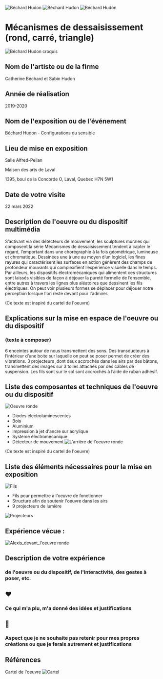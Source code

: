 ![Béchard Hudon](medias/rond_loin.jpg)
![Béchard Hudon](medias/triangle.jpg)
![Béchard Hudon](medias/carre.JPG)

# Mécanismes de dessaisissement (rond, carré, triangle)

 ![Béchard Hudon croquis](croquis/croquiscomplet.png)

## Nom de l'artiste ou de la firme
Catherine Béchard et Sabin Hudon

## Année de réalisation
2019-2020 

## Nom de l'exposition ou de l'événement
Béchard Hudon - Configurations du sensible

## Lieu de mise en exposition
Salle Alfred-Pellan 

Maison des arts de Laval

1395, boul de la Concorde O, Laval, Quebec H7N 5W1

## Date de votre visite
22 mars 2022

## Description de l'oeuvre ou du dispositif multimédia 
S’activant via des détecteurs de mouvement, les sculptures murales qui composent la série Mécanismes de dessaisissement tendent à capter le regard, l’emportant dans une chorégraphie à la fois géométrique, lumineuse et chromatique. Dessinées une à une au moyen d’un logiciel, les fines rayures qui caractérisent les surfaces en action génèrent des champs de profondeur mouvants qui complexifient l’expérience visuelle dans le temps. Par ailleurs, les dispositifs électromécaniques qui alimentent ces structures sont laissés visibles de façon à déjouer la pureté formelle de l’ensemble, entre autres à travers les lignes plus aléatoires que dessinent les fils électriques. On peut voir plusieurs formes se déplacer pour déjouer notre perception lorsque l'on reste devant pour l'admirer.

(Ce texte est inspiré du cartel de l'oeuvre)


## Explications sur la mise en espace de l'oeuvre ou du dispositif 
### (texte à composer)
6 enceintes autour de nous transmettent des sons. 
Des transducteurs à l’intérieur d’une boite sur laquelle on peut se poser permet de créer des vibrations.
3 projecteurs ,dont deux accrochés dans les airs par des bâtons, transmettent des images 
sur 3 toiles attachés par des câbles de suspension. 
Les fils sont sur le sol sont accrochés à l’aide de ruban adhésif.

## Liste des composantes et techniques de l'oeuvre ou du dispositif 

![Oeuvre ronde](medias/rond.jpg)
- Diodes électroluminescentes
- Bois 
- Aluminium
- Impression à jet d'ancre sur acrylique
- Système électromécanique
- Détecteur de mouvement
![L'arrière de l'oeuvre ronde](medias/arriere.JPG)

(Ce texte est inspiré du cartel de l'oeuvre)


## Liste des éléments nécessaires pour la mise en exposition 

![Fils](medias/fil.jpg)
- Fils pour permettre à l'oeuvre de fonctionner
- Structure afin de soutenir l'oeuvre dans les airs
- 9 projecteurs de lumière

![Projecteurs](medias/lumiere.JPG)

## Expérience vécue :
![Alexis_devant_l'oeuvre ronde](medias/autoportrait.jpg)

## Description de votre expérience 
### de l'oeuvre ou du dispositif, de l'interactivité, des gestes à poser, etc.


## ❤️ 
### Ce qui m'a plu, m'a donné des idées et justifications



## 🤔 
### Aspect que je ne souhaite pas retenir pour mes propres créations ou que je ferais autrement et justifications



## Références
Cartel de l'oeuvre
![Cartel](medias/cartel_oeuvre.jpg)
